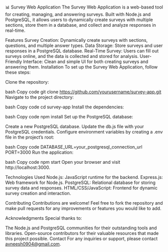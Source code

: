 📊 Survey Web Application
The Survey Web Application is a web-based tool for creating, managing, and answering surveys. Built with Node.js and PostgreSQL, it allows users to dynamically create surveys with multiple sections, store them in a database, and collect and analyze responses in real-time.

Features
Survey Creation: Dynamically create surveys with sections, questions, and multiple answer types.
Data Storage: Store surveys and user responses in a PostgreSQL database.
Real-Time Survey: Users can fill out surveys online, and the data is collected and stored for analysis.
User-Friendly Interface: Clean and simple UI for both creating surveys and answering them.
Installation
To set up the Survey Web Application, follow these steps:

Clone the repository:

bash
Copy code
git clone https://github.com/yourusername/survey-app.git
Navigate to the project directory:

bash
Copy code
cd survey-app
Install the dependencies:

bash
Copy code
npm install
Set up the PostgreSQL database:

Create a new PostgreSQL database.
Update the db.js file with your PostgreSQL credentials.
Configure environment variables by creating a .env file in the project’s root:

bash
Copy code
DATABASE_URL=your_postgresql_connection_url
PORT=3000
Run the application:

bash
Copy code
npm start
Open your browser and visit http://localhost:3000.

Technologies Used
Node.js: JavaScript runtime for the backend.
Express.js: Web framework for Node.js.
PostgreSQL: Relational database for storing survey data and responses.
HTML/CSS/JavaScript: Frontend for dynamic survey creation and interaction.

Contributing
Contributions are welcome! Feel free to fork the repository and make pull requests for any improvements or features you would like to add.


Acknowledgments
Special thanks to:

The Node.js and PostgreSQL communities for their outstanding tools and libraries.
Open-source contributors for their valuable resources that made this project possible.
Contact
For any inquiries or support, please contact avneesh0904@gmail.com.

